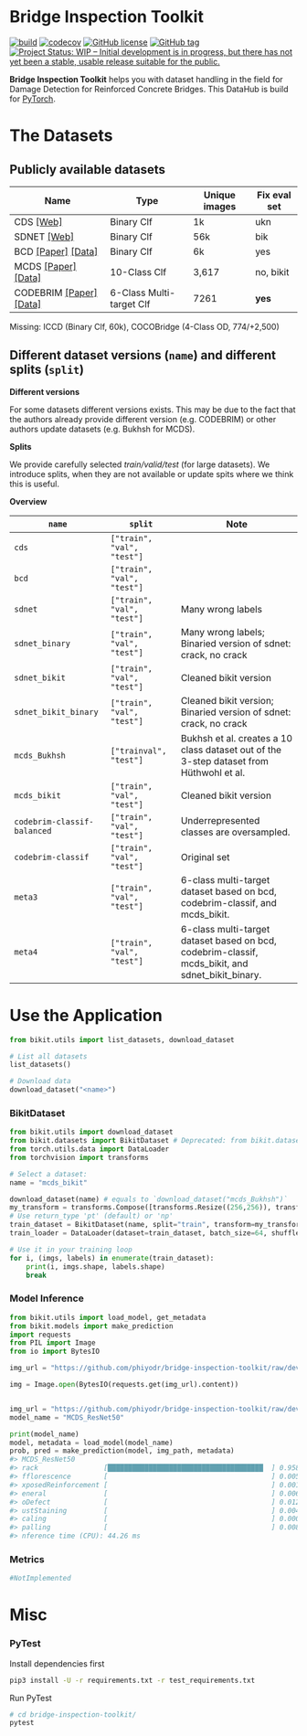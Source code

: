 # Bridge Inspection Toolkit


[![build](https://travis-ci.com/phiyodr/bridge-inspection-toolkit.svg?branch=master)](https://travis-ci.com/phiyodr/bridge-inspection-toolkit) 
[![codecov](https://codecov.io/gh/phiyodr/bridge-inspection-toolkit/branch/master/graph/badge.svg?token=U685JTKNLC)](https://codecov.io/gh/phiyodr/bridge-inspection-toolkit)
[![GitHub license](https://img.shields.io/github/license/phiyodr/bridge-inspection-toolkit.svg)](https://github.com/phiyodr/bridge-inspection-toolkit/blob/master/LICENSE) 
[![GitHub tag](https://img.shields.io/github/tag/phiyodr/bridge-inspection-toolkit.svg)](https://GitHub.com/phiyodr/bridge-inspection-toolkit/tags/)
[![Project Status: WIP – Initial development is in progress, but there has not yet been a stable, usable release suitable for the public.](https://www.repostatus.org/badges/latest/wip.svg)](https://www.repostatus.org/#wip)



**Bridge Inspection Toolkit** helps you with dataset handling in the field for Damage Detection for Reinforced Concrete Bridges.
This DataHub is build for [PyTorch](https://pytorch.org/). 

# The Datasets


## Publicly available datasets

Name      | Type        | Unique images | Fix eval set
----------|-------------|---------------|-------------
CDS   [[Web]](https://www.repository.cam.ac.uk/handle/1810/267902)    | Binary Clf  |            1k | ukn
SDNET  [[Web]](https://digitalcommons.usu.edu/all_datasets/48/)    | Binary Clf  |           56k | bik
BCD  [[Paper]](https://www.mdpi.com/2076-3417/9/14/2867)  [[Data]](https://github.com/tjdxxhy/crack-detection)   | Binary Clf  |            6k | yes
MCDS [[Paper]](https://www.researchgate.net/publication/332571358_Multi-classifier_for_Reinforced_Concrete_Bridge_Defects) [[Data]](https://zenodo.org/record/2601506)  | 10-Class Clf  | 3,617 | no, bikit
CODEBRIM [[Paper]](https://openaccess.thecvf.com/content_CVPR_2019/html/Mundt_Meta-Learning_Convolutional_Neural_Architectures_for_Multi-Target_Concrete_Defect_Classification_With_CVPR_2019_paper.html) [[Data]](https://zenodo.org/record/2620293#.YO8rj3UzZH4) | 6-Class Multi-target Clf  | 7261 | **yes** | yes

Missing:  ICCD (Binary Clf, 60k), COCOBridge (4-Class OD, 774/+2,500)

## Different dataset versions (`name`) and different splits (`split`)

**Different versions**

For some datasets different versions exists. This may be due to the fact that the authors already provide different version (e.g. CODEBRIM) or other authors update datasets (e.g. Bukhsh for MCDS). 

**Splits** 

We provide carefully selected *train/valid/test* (for large datasets). We introduce splits, when they are not available or update spits where we think this is useful. 

**Overview**


| `name`                      | `split`                               | Note |
| ----------------------------|----------------------------|-------------------------------|
| `cds`                       | `["train", "val", "test"]` |          
| `bcd`                       | `["train", "val", "test"]` |     
| `sdnet`                     | `["train", "val", "test"]` | Many wrong labels        
| `sdnet_binary`              | `["train", "val", "test"]` | Many wrong labels; Binaried version of sdnet: crack, no crack
| `sdnet_bikit`               | `["train", "val", "test"]` | Cleaned bikit version     
| `sdnet_bikit_binary`        | `["train", "val", "test"]` | Cleaned bikit version; Binaried version of sdnet: crack, no crack             
| `mcds_Bukhsh`               | `["trainval", "test"]`     | Bukhsh et al. creates a 10 class dataset out of the 3-step dataset from Hüthwohl et al.  |
| `mcds_bikit`                | `["train", "val", "test"]` | Cleaned bikit version
| `codebrim-classif-balanced` | `["train", "val", "test"]` | Underrepresented classes are oversampled.  |
| `codebrim-classif`          | `["train", "val", "test"]` | Original set  |
| `meta3`		        	  | `["train", "val", "test"]` | 6-class multi-target dataset based on bcd, codebrim-classif, and mcds_bikit. |
| `meta4`       		   	  | `["train", "val", "test"]` | 6-class multi-target dataset based on bcd, codebrim-classif, mcds_bikit, and sdnet_bikit_binary.  |


# Use the Application

```python
from bikit.utils import list_datasets, download_dataset

# List all datasets
list_datasets()

# Download data
download_dataset("<name>") 
```

### BikitDataset

```python
from bikit.utils import download_dataset
from bikit.datasets import BikitDataset # Deprecated: from bikit.datasets.data import BikitDataset
from torch.utils.data import DataLoader
from torchvision import transforms

# Select a dataset:
name = "mcds_bikit"

download_dataset(name) # equals to `download_dataset("mcds_Bukhsh")` 
my_transform = transforms.Compose([transforms.Resize((256,256)), transforms.ToTensor()])
# Use return_type 'pt' (default) or 'np'
train_dataset = BikitDataset(name, split="train", transform=my_transform, return_type="pt") 
train_loader = DataLoader(dataset=train_dataset, batch_size=64, shuffle=False, num_workers=0)

# Use it in your training loop
for i, (imgs, labels) in enumerate(train_dataset):
	print(i, imgs.shape, labels.shape)
	break
```


### Model Inference

```python
from bikit.utils import load_model, get_metadata
from bikit.models import make_prediction
import requests
from PIL import Image
from io import BytesIO

img_url = "https://github.com/phiyodr/bridge-inspection-toolkit/raw/develop/bikit/data/11_001990.jpg"

img = Image.open(BytesIO(requests.get(img_url).content))


img_url = "https://github.com/phiyodr/bridge-inspection-toolkit/raw/develop/bikit/data/11_001990.jpg"
model_name = "MCDS_ResNet50"

print(model_name)
model, metadata = load_model(model_name)
prob, pred = make_prediction(model, img_path, metadata)
#> MCDS_ResNet50
#> rack                [██████████████████████████████████████  ] 0.9586% 
#> fflorescence        [                                        ] 0.0056% 
#> xposedReinforcement [                                        ] 0.0018% 
#> eneral              [                                        ] 0.0060% 
#> oDefect             [                                        ] 0.0129% 
#> ustStaining         [                                        ] 0.0044% 
#> caling              [                                        ] 0.0005% 
#> palling             [                                        ] 0.0085% 
#> nference time (CPU): 44.26 ms
```

### Metrics

```python
#NotImplemented
```


# Misc

### PyTest

Install dependencies first

```bash
pip3 install -U -r requirements.txt -r test_requirements.txt
```

Run PyTest

```bash
# cd bridge-inspection-toolkit/
pytest
```